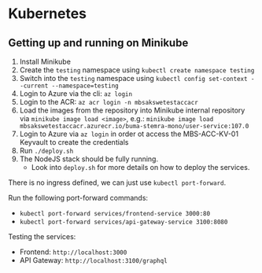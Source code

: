 # Kubernetes

## Getting up and running on Minikube

1. Install Minikube
2. Create the `testing` namespace using `kubectl create namespace testing`
3. Switch into the `testing` namespace using `kubectl config set-context --current --namespace=testing`
4. Login to Azure via the cli: `az login`
5. Login to the ACR: `az acr login -n mbsakswetestaccacr`
6. Load the images from the repository into Minikube internal repository via `minikube image load <image>`, e.g.: `minikube image load mbsakswetestaccacr.azurecr.io/buma-stemra-mono/user-service:107.0`
7. Login to Azure via `az login` in order ot access the MBS-ACC-KV-01 Keyvault to create the credentials
8. Run `./deploy.sh`
9. The NodeJS stack should be fully running.
    - Look into `deploy.sh` for more details on how to deploy the services. 

There is no ingress defined, we can just use `kubectl port-forward`.

Run the following port-forward commands:
- `kubectl port-forward services/frontend-service 3000:80`
- `kubectl port-forward services/api-gateway-service 3100:8080`

Testing the services:
- Frontend: `http://localhost:3000`
- API Gateway: `http://localhost:3100/graphql`
